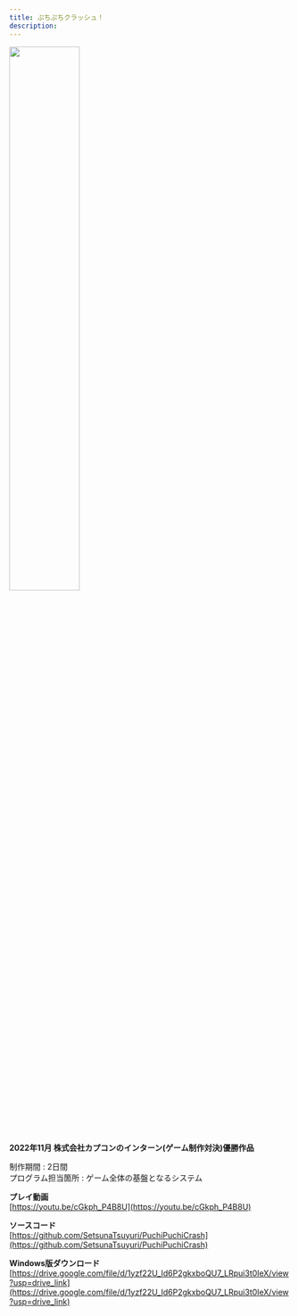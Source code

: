 ```yaml
---
title: ぷちぷちクラッシュ！
description: 
---
```


<img src="myblog/images/puchi_puchi_crash.jpg" width="50%">

**2022年11月 株式会社カプコンのインターン(ゲーム制作対決)優勝作品**

制作期間 : 2日間  
プログラム担当箇所 : ゲーム全体の基盤となるシステム

**プレイ動画**  
[https://youtu.be/cGkph_P4B8U](https://youtu.be/cGkph_P4B8U)

**ソースコード**  
[https://github.com/SetsunaTsuyuri/PuchiPuchiCrash](https://github.com/SetsunaTsuyuri/PuchiPuchiCrash)

**Windows版ダウンロード**  
[https://drive.google.com/file/d/1yzf22U_Id6P2gkxboQU7_LRpui3t0IeX/view?usp=drive_link](https://drive.google.com/file/d/1yzf22U_Id6P2gkxboQU7_LRpui3t0IeX/view?usp=drive_link)